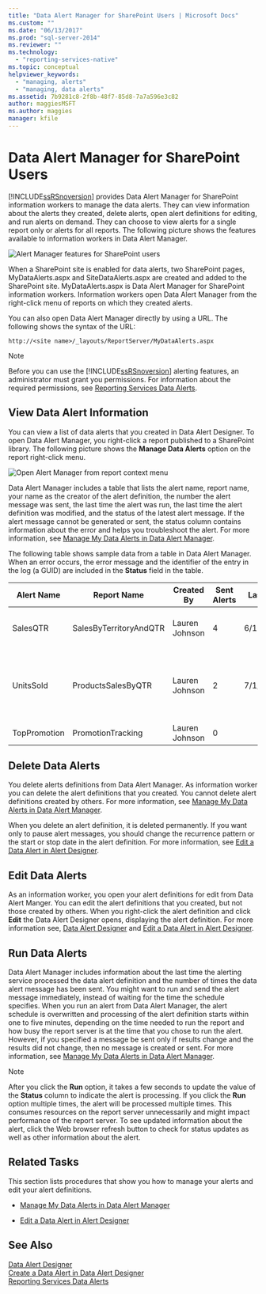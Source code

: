 ```yaml
---
title: "Data Alert Manager for SharePoint Users | Microsoft Docs"
ms.custom: ""
ms.date: "06/13/2017"
ms.prod: "sql-server-2014"
ms.reviewer: ""
ms.technology: 
  - "reporting-services-native"
ms.topic: conceptual
helpviewer_keywords: 
  - "managing, alerts"
  - "managing, data alerts"
ms.assetid: 7b9281c8-2f8b-48f7-85d8-7a7a596e3c82
author: maggiesMSFT
ms.author: maggies
manager: kfile
---
```

# Data Alert Manager for SharePoint Users
  [!INCLUDE[ssRSnoversion](../includes/ssrsnoversion-md.md)] provides Data Alert Manager for SharePoint information workers to manage the data alerts. They can view information about the alerts they created, delete alerts, open alert definitions for editing, and run alerts on demand. They can choose to view alerts for a single report only or alerts for all reports. The following picture shows the features available to information workers in Data Alert Manager.  
  
 ![Alert Manager features for SharePoint users](media/rs-alertmanageriw.gif "Alert Manager features for SharePoint users")  
  
 When a SharePoint site is enabled for data alerts, two SharePoint pages, MyDataAlerts.aspx and SiteDataAlerts.aspx are created and added to the SharePoint site. MyDataAlerts.aspx is Data Alert Manager for SharePoint information workers. Information workers open Data Alert Manager from the right-click menu of reports on which they created alerts.  
  
 You can also open Data Alert Manager directly by using a URL. The following shows the syntax of the URL:  
  
 `http://<site name>/_layouts/ReportServer/MyDataAlerts.aspx`  
  
> [!NOTE]  
>  Before you can use the [!INCLUDE[ssRSnoversion](../includes/ssrsnoversion-md.md)] alerting features, an administrator must grant you permissions. For information about the required permissions, see [Reporting Services Data Alerts](../ssms/agent/alerts.md).  
  
##  <a name="ViewingAlerts"></a> View Data Alert Information  
 You can view a list of data alerts that you created in Data Alert Designer. To open Data Alert Manager, you right-click a report published to a SharePoint library. The following picture shows the **Manage Data Alerts** option on the report right-click menu.  
  
 ![Open Alert Manager from report context menu](media/rs-openalertmanager.gif "Open Alert Manager from report context menu")  
  
 Data Alert Manager includes a table that lists the alert name, report name, your name as the creator of the alert definition, the number the alert message was sent, the last time the alert was run, the last time the alert definition was modified, and the status of the latest alert message. If the alert message cannot be generated or sent, the status column contains information about the error and helps you troubleshoot the alert. For more information, see [Manage My Data Alerts in Data Alert Manager](manage-my-data-alerts-in-data-alert-manager.md).  
  
 The following table shows sample data from a table in Data Alert Manager. When an error occurs, the error message and the identifier of the entry in the log (a GUID) are included in the **Status** field in the table.  
  
|Alert Name|Report Name|Created By|Sent Alerts|Last Run|Last Modified|Status|  
|----------------|-----------------|----------------|-----------------|--------------|-------------------|------------|  
|SalesQTR|SalesByTerritoryAndQTR|Lauren Johnson|4|6/12/2011|6/1/2011|Last alert ran successfully and alert was sent.|  
|UnitsSold|ProductsSalesByQTR|Lauren Johnson|2|7/1/2011|6/28/2011|Last alert ran successfully, but the data was unchanged and no alert was sent.|  
|TopPromotion|PromotionTracking|Lauren Johnson|0||5/23/2011|Alert created.|  
  
  
##  <a name="DeleteAlerts"></a> Delete Data Alerts  
 You delete alerts definitions from Data Alert Manager. As information worker you can delete the alert definitions that you created. You cannot delete alert definitions created by others. For more information, see [Manage My Data Alerts in Data Alert Manager](manage-my-data-alerts-in-data-alert-manager.md).  
  
 When you delete an alert definition, it is deleted permanently. If you want only to pause alert messages, you should change the recurrence pattern or the start or stop date in the alert definition. For more information, see [Edit a Data Alert in Alert Designer](edit-a-data-alert-in-alert-designer.md).  
  
  
  
##  <a name="EditAlerts"></a> Edit Data Alerts  
 As an information worker, you open your alert definitions for edit from Data Alert Manger. You can edit the alert definitions that you created, but not those created by others. When you right-click the alert definition and click **Edit** the Data Alert Designer opens, displaying the alert definition. For more information see, [Data Alert Designer](../../2014/reporting-services/data-alert-designer.md) and [Edit a Data Alert in Alert Designer](edit-a-data-alert-in-alert-designer.md).  
  
  
  
##  <a name="RunAlerts"></a> Run Data Alerts  
 Data Alert Manager includes information about the last time the alerting service processed the data alert definition and the number of times the data alert message has been sent. You might want to run and send the alert message immediately, instead of waiting for the time the schedule specifies. When you run an alert from Data Alert Manager, the alert schedule is overwritten and processing of the alert definition starts within one to five minutes, depending on the time needed to run the report and how busy the report server is at the time that you chose to run the alert. However, if you specified a message be sent only if results change and the results did not change, then no message is created or sent. For more information, see [Manage My Data Alerts in Data Alert Manager](manage-my-data-alerts-in-data-alert-manager.md).  
  
> [!NOTE]  
>  After you click the **Run**  option, it takes a few seconds to update the value of the **Status** column to indicate the alert is processing. If you click the **Run**  option multiple times, the alert will be processed multiple times. This consumes resources on the report server unnecessarily and might impact performance of the report server. To see updated information about the alert, click the Web browser refresh button to check for status updates as well as other information about the alert.  
  
  
  
##  <a name="HowTo"></a> Related Tasks  
 This section lists procedures that show you how to manage your alerts and edit your alert definitions.  
  
-   [Manage My Data Alerts in Data Alert Manager](manage-my-data-alerts-in-data-alert-manager.md)  
  
-   [Edit a Data Alert in Alert Designer](edit-a-data-alert-in-alert-designer.md)  
  
  
  
## See Also  
 [Data Alert Designer](../../2014/reporting-services/data-alert-designer.md)   
 [Create a Data Alert in Data Alert Designer](create-a-data-alert-in-data-alert-designer.md)   
 [Reporting Services Data Alerts](../ssms/agent/alerts.md)  
  
  
